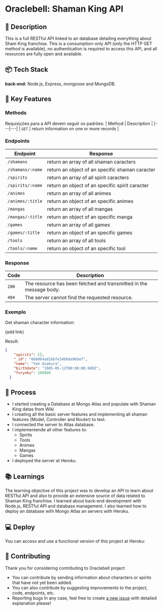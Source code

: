 # Oraclebell: Shaman King API

## 📃 Description

This is a full RESTful API linked to an database detailing everything about Sham King franchise. This is a consumption-only API (only the HTTP GET method is available), no authentication is required to access this API, and all resources are fully open and available. 

## 📦 Tech Stack

**back-end:** Node.js, Express, mongoose and MongoDB.

## 🔑 Key Features

### Methods
Requisições para a API devem seguir os padrões:
| Method | Description |
|---|---|
| `GET` | return information on one or more records |
### Endpoints
| Endpoint | Response |
|---|---|
| `/shamans` | return an array of all shaman caracters |
| `/shamans/:name` | return an object of an specific shaman caracter |
| `/spirits` | return an array of all spirit caracters |
| `/spirits/:name` | return an object of an specific spirit caracter |
| `/animes` | return an array of all animes |
| `/animes/:title` | return an object of an specific animes |
| `/mangas` | return an array of all mangas |
| `/mangas/:title` | return an object of an specific manga |
| `/games` | return an array of all games |
| `/games/:title` | return an object of an specific games |
| `/tools` | return an array of all tools |
| `/tools/:name` | return an object of an specific tool |
### Response
| Code | Description |
|---|---|
| `200` | The resource has been fetched and transmitted in the message body. |
| `404` | The server cannot find the requested resource. |

### Exemplo
Get shaman character information:

(add link)

Result:

```json
{
    "spirits": [],
    "_id": "668864ad1bbfe34b0da96bef",
    "name": "Yoh Asakura",
    "birthdate": "1985-05-12T00:00:00.000Z",
    "furyoku": 108000
  }
```

## 💭 Process

- I started creating a Database at Mongo Atlas and populate with Shaman King datas from Wiki
- I creating all the basic server features and implementing all shaman features (Model, Controller and Router) to test.
- I connected the server to Atlas database.
- I implementende all other features to:
  - Spirits
  - Tools
  - Animes
  - Mangas
  - Games
 - I deployed the server at Heroku.     

## 📚 Learnings

The learning objective of this project was to develop an API to learn about RESTful API and also to provide an extensive source of data related to Shaman King franchise. I learned about back-end development with Node.js, RESTful API and database management. I also learned how to deploy an database with Mongo Atlas an servers with Heroku.

## 💻 Deploy

You can access and use a functional version of this project at Heroku:

## 🙏 Contributing

Thank you for considering contributing to Oraclebell project
- You can contribute by sending information about characters or spirits that have not yet been added.
- You can also contribute by suggesting improvements to the project, code, endpoints, etc.
- Reporting bugs 
In any case, feel free to create [a new issue](https://github.com/PedroEugenioDev/Oraclebell/issues) with detailed explanation please!
